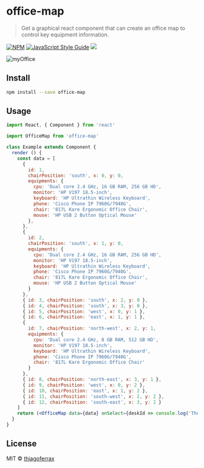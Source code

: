 # office-map

> Get a graphical react component that can create an office map to control key equipment information.

[![NPM](https://img.shields.io/npm/v/office-map.svg)](https://www.npmjs.com/package/office-map) [![JavaScript Style Guide](https://img.shields.io/badge/code_style-standard-brightgreen.svg)](https://standardjs.com)
<a href="https://opensource.org/licenses/MIT"><img src="https://img.shields.io/badge/License-MIT-blue.svg"></a>

![myOffice](https://user-images.githubusercontent.com/43149895/55097138-032d5900-509a-11e9-89d5-54e6754f1170.gif)

## Install

```bash
npm install --save office-map
```

## Usage

```jsx
import React, { Component } from 'react'

import OfficeMap from 'office-map'

class Example extends Component {
  render () {
    const data = [
      {
        id: 1,
        chairPosition: 'south', x: 0, y: 0,
        equipments: {
          cpu: 'Dual core 2.4 GHz, 16 GB RAM, 256 GB HD',
          monitor: 'HP V197 18.5-inch',
          keyboard: 'HP Ultrathin Wireless Keyboard',
          phone: 'Cisco Phone IP 7960G/7940G',
          chair: '817L Kare Ergonomic Office Chair',
          mouse: 'HP USB 2 Button Optical Mouse'
        },
      },
      {
        id: 2,
        chairPosition: 'south', x: 1, y: 0,
        equipments: {
          cpu: 'Dual core 2.4 GHz, 16 GB RAM, 256 GB HD',
          monitor: 'HP V197 18.5-inch',
          keyboard: 'HP Ultrathin Wireless Keyboard',
          phone: 'Cisco Phone IP 7960G/7940G',
          chair: '817L Kare Ergonomic Office Chair',
          mouse: 'HP USB 2 Button Optical Mouse'
        }
      },
      { id: 3, chairPosition: 'south', x: 2, y: 0 },
      { id: 4, chairPosition: 'south', x: 3, y: 0 },
      { id: 5, chairPosition: 'west', x: 0, y: 1 },
      { id: 6, chairPosition: 'east', x: 1, y: 1 },
      {
        id: 7, chairPosition: 'north-west', x: 2, y: 1,
        equipments: {
          cpu: 'Dual core 2.4 GHz, 8 GB RAM, 512 GB HD',
          monitor: 'HP V197 18.5-inch',
          keyboard: 'HP Ultrathin Wireless Keyboard',
          phone: 'Cisco Phone IP 7960G/7940G',
          chair: '817L Kare Ergonomic Office Chair'
        }
      },
      { id: 8, chairPosition: 'north-east', x: 3, y: 1 },
      { id: 9, chairPosition: 'west', x: 0, y: 2 },
      { id: 10, chairPosition: 'east', x: 1, y: 2 },
      { id: 11, chairPosition: 'south-west', x: 2, y: 2 },
      { id: 12, chairPosition: 'south-east', x: 3, y: 2 }
    ]
    return (<OfficeMap data={data} onSelect={deskId => console.log('The desk selected was ' + deskId)} />)
  }
}
```

## License

MIT © [thiagoferrax](https://github.com/thiagoferrax)

